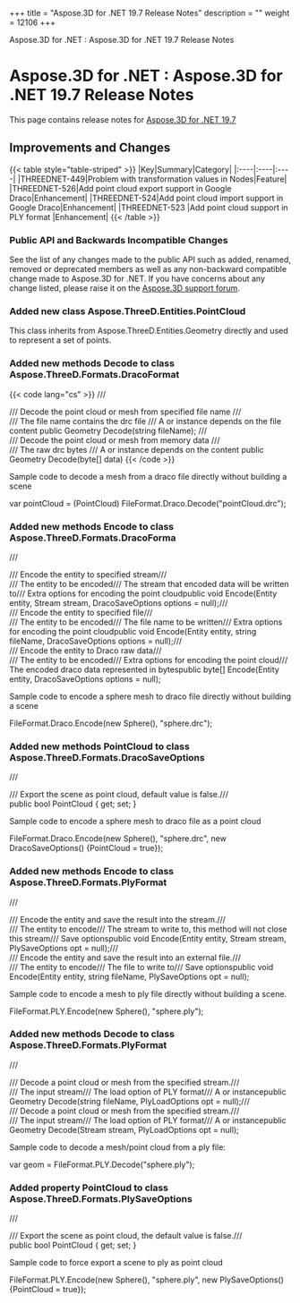 +++
title = "Aspose.3D for .NET 19.7 Release Notes" 
description = "" 
weight = 12106 
+++

Aspose.3D for .NET : Aspose.3D for .NET 19.7 Release Notes  

# Aspose.3D for .NET : Aspose.3D for .NET 19.7 Release Notes


This page contains release notes for [Aspose.3D for .NET 19.7](https://www.nuget.org/packages/Aspose.3D/19.7.0)

## Improvements and Changes

{{< table style="table-striped" >}}
|Key|Summary|Category|
|:----|:----|:----|
|THREEDNET-449|Problem with transformation values in Nodes|Feature|
|THREEDNET-526|Add point cloud export support in Google Draco|Enhancement|
|THREEDNET-524|Add point cloud import support in Google Draco|Enhancement|
|THREEDNET-523 |Add point cloud support in PLY format |Enhancement|
{{< /table >}}

### Public API and Backwards Incompatible Changes

See the list of any changes made to the public API such as added, renamed, removed or deprecated members as well as any non-backward compatible change made to Aspose.3D for .NET. If you have concerns about any change listed, please raise it on the [Aspose.3D support forum](https://forum.aspose.com/c/3d).

### Added new class Aspose.ThreeD.Entities.PointCloud

This class inherits from Aspose.ThreeD.Entities.Geometry directly and used to represent a set of points.

### Added new methods Decode to class Aspose.ThreeD.Formats.DracoFormat

{{< code lang="cs" >}}
/// <summary>
/// Decode the point cloud or mesh from specified file name
/// </summary>
/// <param name="fileName">The file name contains the drc file</param>
/// <returns>A <see cref="Mesh"/> or <see cref="PointCloud"/> instance depends on the file content</returns>
public Geometry Decode(string fileName);
/// <summary>
/// Decode the point cloud or mesh from memory data
/// </summary>
/// <param name="data">The raw drc bytes</param>
/// <returns>A <see cref="Mesh"/> or <see cref="PointCloud"/> instance depends on the content</returns>
public Geometry Decode(byte[] data)
{{< /code >}}

Sample code to decode a mesh from a draco file directly without building a scene

var pointCloud = (PointCloud) FileFormat.Draco.Decode("pointCloud.drc");

### Added new methods Encode to class Aspose.ThreeD.Formats.DracoForma

/// <summary>/// Encode the entity to specified stream/// </summary>/// <param name="entity">The entity to be encoded</param>/// <param name="stream">The stream that encoded data will be written to</param>/// <param name="options">Extra options for encoding the point cloud</param>public void Encode(Entity entity, Stream stream, DracoSaveOptions options = null);/// <summary>/// Encode the entity to specified file/// </summary>/// <param name="entity">The entity to be encoded</param>/// <param name="fileName">The file name to be written</param>/// <param name="options">Extra options for encoding the point cloud</param>public void Encode(Entity entity, string fileName, DracoSaveOptions options = null);/// <summary>/// Encode the entity to Draco raw data/// </summary>/// <param name="entity">The entity to be encoded</param>/// <param name="options">Extra options for encoding the point cloud</param>/// <returns>The encoded draco data represented in bytes</returns>public byte\[\] Encode(Entity entity, DracoSaveOptions options = null);

Sample code to encode a sphere mesh to draco file directly without building a scene

FileFormat.Draco.Encode(new Sphere(), "sphere.drc");

### Added new methods PointCloud to class Aspose.ThreeD.Formats.DracoSaveOptions

/// <summary>/// Export the scene as point cloud, default value is false./// </summary>public bool PointCloud { get; set; } 

Sample code to encode a sphere mesh to draco file as a point cloud

FileFormat.Draco.Encode(new Sphere(), "sphere.drc", new DracoSaveOptions() {PointCloud = true});

### Added new methods Encode to class Aspose.ThreeD.Formats.PlyFormat

/// <summary>/// Encode the entity and save the result into the stream./// </summary>/// <param name="entity">The entity to encode</param>/// <param name="stream">The stream to write to, this method will not close this stream</param>/// <param name="opt">Save options</param>public void Encode(Entity entity, Stream stream, PlySaveOptions opt = null);/// <summary>/// Encode the entity and save the result into an external file./// </summary>/// <param name="entity">The entity to encode</param>/// <param name="fileName">The file to write to</param>/// <param name="opt">Save options</param>public void Encode(Entity entity, string fileName, PlySaveOptions opt = null);

Sample code to encode a mesh to ply file directly without building a scene.

FileFormat.PLY.Encode(new Sphere(), "sphere.ply");

### Added new methods Decode to class Aspose.ThreeD.Formats.PlyFormat

/// <summary>/// Decode a point cloud or mesh from the specified stream./// </summary>/// <param name="fileName">The input stream</param>/// <param name="opt">The load option of PLY format</param>/// <returns>A <see cref="Mesh"/> or <see cref="PointCloud"/> instance</returns>public Geometry Decode(string fileName, PlyLoadOptions opt = null);/// <summary>/// Decode a point cloud or mesh from the specified stream./// </summary>/// <param name="stream">The input stream</param>/// <param name="opt">The load option of PLY format</param>/// <returns>A <see cref="Mesh"/> or <see cref="PointCloud"/> instance</returns>public Geometry Decode(Stream stream, PlyLoadOptions opt = null);

Sample code to decode a mesh/point cloud from a ply file:

var geom = FileFormat.PLY.Decode("sphere.ply");

### Added property PointCloud to class Aspose.ThreeD.Formats.PlySaveOptions

/// <summary>/// Export the scene as point cloud, the default value is false./// </summary>public bool PointCloud { get; set; }

Sample code to force export a scene to ply as point cloud 

FileFormat.PLY.Encode(new Sphere(), "sphere.ply", new PlySaveOptions(){PointCloud = true});

